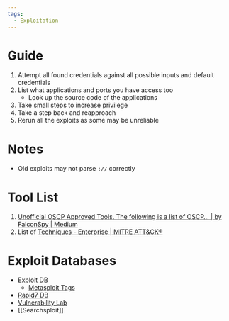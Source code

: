 ```yaml
---
tags:
  - Exploitation
---
```


# Guide

1. Attempt all found credentials against all possible inputs and default credentials
2. List what applications and ports you have access too
	* Look up the source code of the applications
3. Take small steps to increase privilege
4. Take a step back and reapproach
5. Rerun all the exploits as some may be unreliable 

# Notes

* Old exploits may not parse `://` correctly 

# Tool List

1. [Unofficial OSCP Approved Tools. The following is a list of OSCP… | by FalconSpy | Medium](https://falconspy.medium.com/unofficial-oscp-approved-tools-b2b4e889e707)
2. List of [Techniques - Enterprise | MITRE ATT&CK®](https://attack.mitre.org/techniques/enterprise/)


# Exploit Databases

* [Exploit DB](https://www.exploit-db.com/)
	* [Metasploit Tags](https://www.exploit-db.com/?tag=3)
* [Rapid7 DB](https://www.rapid7.com/db/)
* [Vulnerability Lab](https://www.vulnerability-lab.com/)
* [[Searchsploit]]